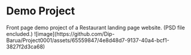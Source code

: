 <h1> Demo Project</h1>
Front page demo project of a Restaurant landing page website. (PSD file encluded.)
![image](https://github.com/Dip-Barua/Project0001/assets/65559847/4e8d48d7-9137-40a4-bcf1-3827f2d3ca68)
